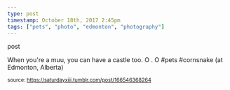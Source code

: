 ```yaml
---
type: post
timestamp: October 18th, 2017 2:45pm
tags: ["pets", "photo", "edmonton", "photography"]
---
```

post
<a href="https://www.instagram.com/p/BaZzs9xH1ih/ "></a>

When you're a muu, you can have a castle too.  O . O #pets #cornsnake  (at Edmonton, Alberta)
 
      
      
      
      
      
  
<small>source: https://saturdayxiii.tumblr.com/post/166546368264</small>